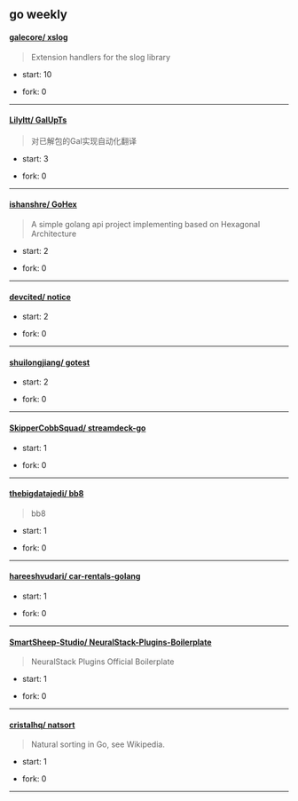 ## go weekly

#### [galecore/ xslog](https://github.com/galecore/xslog)
>  Extension handlers for the slog library
+ start: 10
+ fork: 0
---
#### [Lilyltt/ GalUpTs](https://github.com/Lilyltt/GalUpTs)
>  对已解包的Gal实现自动化翻译
+ start: 3
+ fork: 0
---
#### [ishanshre/ GoHex](https://github.com/ishanshre/GoHex)
>  A simple golang api project implementing based on Hexagonal Architecture
+ start: 2
+ fork: 0
---
#### [devcited/ notice](https://github.com/devcited/notice)
>  
+ start: 2
+ fork: 0
---
#### [shuilongjiang/ gotest](https://github.com/shuilongjiang/gotest)
>  
+ start: 2
+ fork: 0
---
#### [SkipperCobbSquad/ streamdeck-go](https://github.com/SkipperCobbSquad/streamdeck-go)
>  
+ start: 1
+ fork: 0
---
#### [thebigdatajedi/ bb8](https://github.com/thebigdatajedi/bb8)
>  bb8
+ start: 1
+ fork: 0
---
#### [hareeshvudari/ car-rentals-golang](https://github.com/hareeshvudari/car-rentals-golang)
>  
+ start: 1
+ fork: 0
---
#### [SmartSheep-Studio/ NeuralStack-Plugins-Boilerplate](https://github.com/SmartSheep-Studio/NeuralStack-Plugins-Boilerplate)
>  NeuralStack Plugins Official Boilerplate
+ start: 1
+ fork: 0
---
#### [cristalhq/ natsort](https://github.com/cristalhq/natsort)
>  Natural sorting in Go, see Wikipedia.
+ start: 1
+ fork: 0
---